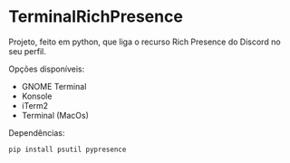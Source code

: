 # TerminalRichPresence
Projeto, feito em python, que liga o recurso Rich Presence do Discord no seu perfil.  

Opções disponíveis:
- GNOME Terminal
- Konsole
- iTerm2
- Terminal (MacOs)

Dependências:
``` sh
pip install psutil pypresence
```